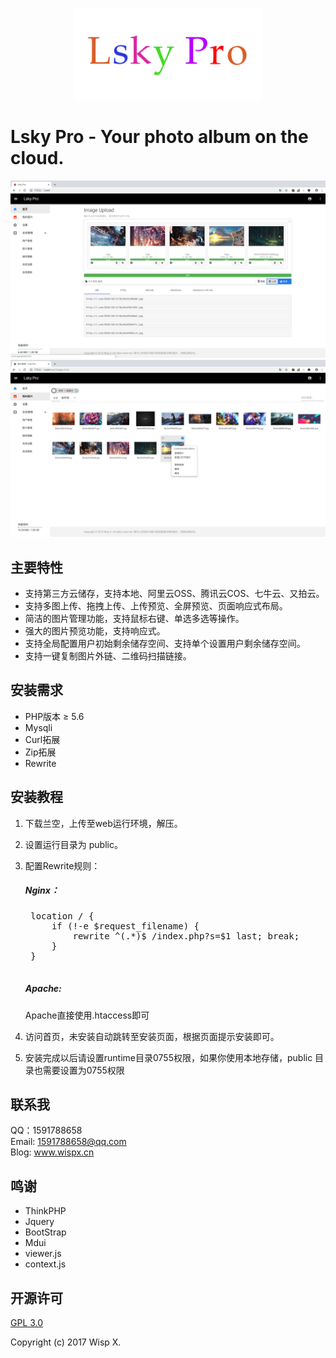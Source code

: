 <p align="center">
    <a href="./public/static/app/images/logo.png" target="_blank">
        <img width="300" src="./public/static/app/images/logo.png">
    </a>
</p>

# Lsky Pro - Your photo album on the cloud.

![homepage.png](./public/static/app/images/demo/1.png)
![homepage.png](./public/static/app/images/demo/2.png)

主要特性
---
- 支持第三方云储存，支持本地、阿里云OSS、腾讯云COS、七牛云、又拍云。
- 支持多图上传、拖拽上传、上传预览、全屏预览、页面响应式布局。
- 简洁的图片管理功能，支持鼠标右键、单选多选等操作。
- 强大的图片预览功能，支持响应式。
- 支持全局配置用户初始剩余储存空间、支持单个设置用户剩余储存空间。
- 支持一键复制图片外链、二维码扫描链接。

安装需求
---
* PHP版本 &ge; 5.6
* Mysqli
* Curl拓展
* Zip拓展
* Rewrite

安装教程
---
1. 下载兰空，上传至web运行环境，解压。
2. 设置运行目录为 public。
3. 配置Rewrite规则：
    ##### Nginx：
    <pre>
    location / {
        if (!-e $request_filename) {
        	rewrite ^(.*)$ /index.php?s=$1 last; break;
    	}
    }
    </pre>

    ##### Apache:
    Apache直接使用.htaccess即可

4. 访问首页，未安装自动跳转至安装页面，根据页面提示安装即可。
5. 安装完成以后请设置runtime目录0755权限，如果你使用本地存储，public 目录也需要设置为0755权限

联系我
---
QQ：1591788658<br>
Email: 1591788658@qq.com<br>
Blog: <a target="_block" href="http://www.wispx.cn">www.wispx.cn</a>

鸣谢
---
- ThinkPHP
- Jquery
- BootStrap
- Mdui
- viewer.js
- context.js

开源许可
---
<a target="_block" href="https://opensource.org/licenses/GPL-3.0">GPL 3.0</a>

Copyright (c) 2017 Wisp X.
